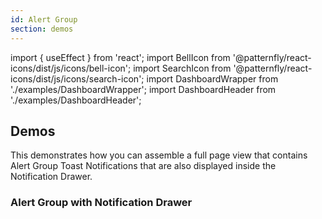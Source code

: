```yaml
---
id: Alert Group
section: demos
---
```


import { useEffect } from 'react';
import BellIcon from '@patternfly/react-icons/dist/js/icons/bell-icon';
import SearchIcon from '@patternfly/react-icons/dist/js/icons/search-icon';
import DashboardWrapper from './examples/DashboardWrapper';
import DashboardHeader from './examples/DashboardHeader';


## Demos

This demonstrates how you can assemble a full page view that contains Alert Group Toast Notifications that are also displayed inside the Notification Drawer.

### Alert Group with Notification Drawer

```js file='./examples/AlertGroup/AlertGroupDemo.tsx' isFullscreen
```